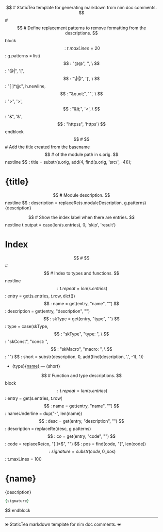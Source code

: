 $$ # StaticTea template for generating markdown from nim doc comments.
$$ #
$$ # Define replacement patterns to remove formatting from the descriptions.
$$ block
$$ : t.maxLines = 20
$$ : g.patterns = list( \
$$ :   "@@", '', \
$$ :   "@\|", '[', \
$$ :   "\|@", ']', \
$$ :   "[ ]*@:", h.newline, \
$$ :   "&quot;", '"', \
$$ :   "&gt;", '>', \
$$ :   "&lt;", '<', \
$$ :   "&amp;", '&', \
$$ :   "httpss", 'https')
$$ endblock
$$ #
$$ # Add the title created from the basename
$$ # of the module path in s.orig.
$$ nextline
$$ : title = substr(s.orig, add(4, find(s.orig, 'src/', -4)));
# {title}

$$ # Module description.
$$ nextline
$$ : description = replaceRe(s.moduleDescription, g.patterns)
{description}

$$ # Show the index label when there are entries.
$$ nextline t.output = case(len(s.entries), 0, 'skip', 'result')
# Index

$$ #
$$ #
$$ # Index to types and functions.
$$ nextline
$$ : t.repeat = len(s.entries)
$$ : entry = get(s.entries, t.row, dict())
$$ : name = get(entry, "name", "")
$$ : description = get(entry, "description", "")
$$ : skType = get(entry, "type", "")
$$ : type = case(skType, \
$$ :   "skType", "type: ", \
$$ :   "skConst", "const: ", \
$$ :   "skMacro", "macro: ", \
$$ :   "")
$$ : short = substr(description, 0, add(find(description, '.', -1), 1))
* {type}[{name}](#user-content-a{t.row}) &mdash; {short}

$$ # Function and type descriptions.
$$ block
$$ : t.repeat = len(s.entries)
$$ : entry = get(s.entries, t.row)
$$ : name = get(entry, "name", "")
$$ : nameUnderline = dup("-", len(name))
$$ : desc = get(entry, "description", "")
$$ : description = replaceRe(desc, g.patterns)
$$ : co = get(entry, "code", "")
$$ : code = replaceRe(co, "[ ]*$", "")
$$ : pos = find(code, "{", len(code))
$$ : signature = substr(code, 0, pos)
$$ : t.maxLines = 100
# <a id="a{t.row}"></a>{name}

{description}

```nim
{signature}
```

$$ endblock

---
⦿ StaticTea markdown template for nim doc comments. ⦿
